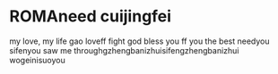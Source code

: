 # ROMAneed cuijingfei 
  my love, my life
gao
loveff
fight
god bless you ff
you the best
needyou
sifenyou saw me throughgzhengbanizhuisifengzhengbanizhui
wogeinisuoyou
